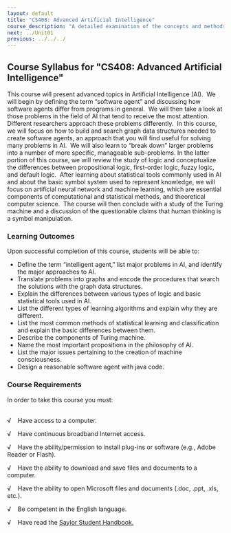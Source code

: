 ```yaml
---
layout: default
title: "CS408: Advanced Artificial Intelligence"
course_description: "A detailed examination of the concepts and methods of artificial intelligence. Topics include heuristic search procedures for general graphs, game playing strategies, resolution and rule based deduction systems, knowledge representation, and reasoning with uncertainty."
next: ../Unit01
previous: ../../../
---
```

Course Syllabus for "CS408: Advanced Artificial Intelligence"
-------------------------------------------------------------

This course will present advanced topics in Artificial Intelligence
(AI).  We will begin by defining the term “software agent” and
discussing how software agents differ from programs in general.  We will
then take a look at those problems in the field of AI that tend to
receive the most attention.  Different researchers approach these
problems differently.  In this course, we will focus on how to build and
search graph data structures needed to create software agents, an
approach that you will find useful for solving many problems in AI.  We
will also learn to “break down” larger problems into a number of more
specific, manageable sub-problems. In the latter portion of this course,
we will review the study of logic and conceptualize the differences
between propositional logic, first-order logic, fuzzy logic, and default
logic.  After learning about statistical tools commonly used in AI and
about the basic symbol system used to represent knowledge, we will focus
on artificial neural network and machine learning, which are essential
components of computational and statistical methods, and theoretical
computer science.  The course will then conclude with a study of the
Turing machine and a discussion of the questionable claims that human
thinking is a symbol manipulation.

### Learning Outcomes

Upon successful completion of this course, students will be able to:  
  

-   Define the term “intelligent agent,” list major problems in AI, and
    identify the major approaches to AI.
-   Translate problems into graphs and encode the procedures that search
    the solutions with the graph data structures.
-   Explain the differences between various types of logic and basic
    statistical tools used in AI.
-   List the different types of learning algorithms and explain why they
    are different.
-   List the most common methods of statistical learning and
    classification and explain the basic differences between them.
-   Describe the components of Turing machine.
-   Name the most important propositions in the philosophy of AI.
-   List the major issues pertaining to the creation of machine
    consciousness.
-   Design a reasonable software agent with java code.

### Course Requirements

In order to take this course you must:  
  

√    Have access to a computer.

√    Have continuous broadband Internet access.

√    Have the ability/permission to install plug-ins or software (e.g.,
Adobe Reader or Flash).

√    Have the ability to download and save files and documents to a
computer.

√    Have the ability to open Microsoft files and documents (.doc, .ppt,
.xls, etc.).

√    Be competent in the English language.

√    Have read the [Saylor Student
Handbook.](http://www.saylor.org/site/wp-content/uploads/2012/05/Saylor-StudentHandbook.pdf)
